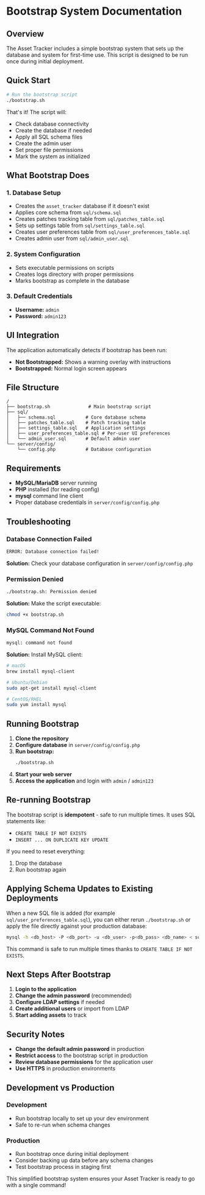 # Bootstrap System Documentation

## Overview

The Asset Tracker includes a simple bootstrap system that sets up the database and system for first-time use. This script is designed to be run once during initial deployment.

## Quick Start

```bash
# Run the bootstrap script
./bootstrap.sh
```

That's it! The script will:
- Check database connectivity
- Create the database if needed
- Apply all SQL schema files
- Create the admin user
- Set proper file permissions
- Mark the system as initialized

## What Bootstrap Does

### 1. **Database Setup**
- Creates the `asset_tracker` database if it doesn't exist
- Applies core schema from `sql/schema.sql`
- Creates patches tracking table from `sql/patches_table.sql`
- Sets up settings table from `sql/settings_table.sql`
- Creates user preferences table from `sql/user_preferences_table.sql`
- Creates admin user from `sql/admin_user.sql`

### 2. **System Configuration**
- Sets executable permissions on scripts
- Creates logs directory with proper permissions
- Marks bootstrap as complete in the database

### 3. **Default Credentials**
- **Username:** `admin`
- **Password:** `admin123`

## UI Integration

The application automatically detects if bootstrap has been run:

- **Not Bootstrapped:** Shows a warning overlay with instructions
- **Bootstrapped:** Normal login screen appears

## File Structure

```
/
├── bootstrap.sh              # Main bootstrap script
├── sql/
│   ├── schema.sql           # Core database schema
│   ├── patches_table.sql    # Patch tracking table
│   ├── settings_table.sql   # Application settings
│   ├── user_preferences_table.sql # Per-user UI preferences
│   └── admin_user.sql       # Default admin user
└── server/config/
    └── config.php           # Database configuration
```

## Requirements

- **MySQL/MariaDB** server running
- **PHP** installed (for reading config)
- **mysql** command line client
- Proper database credentials in `server/config/config.php`

## Troubleshooting

### Database Connection Failed
```bash
ERROR: Database connection failed!
```
**Solution:** Check your database configuration in `server/config/config.php`

### Permission Denied
```bash
./bootstrap.sh: Permission denied
```
**Solution:** Make the script executable:
```bash
chmod +x bootstrap.sh
```

### MySQL Command Not Found
```bash
mysql: command not found
```
**Solution:** Install MySQL client:
```bash
# macOS
brew install mysql-client

# Ubuntu/Debian
sudo apt-get install mysql-client

# CentOS/RHEL
sudo yum install mysql
```

## Running Bootstrap

1. **Clone the repository**
2. **Configure database** in `server/config/config.php`
3. **Run bootstrap:**
   ```bash
   ./bootstrap.sh
   ```
4. **Start your web server**
5. **Access the application** and login with `admin` / `admin123`

## Re-running Bootstrap

The bootstrap script is **idempotent** - safe to run multiple times. It uses SQL statements like:
- `CREATE TABLE IF NOT EXISTS`
- `INSERT ... ON DUPLICATE KEY UPDATE`

If you need to reset everything:
1. Drop the database
2. Run bootstrap again

## Applying Schema Updates to Existing Deployments

When a new SQL file is added (for example `sql/user_preferences_table.sql`), you can either rerun `./bootstrap.sh` or apply the file directly against your production database:

```bash
mysql -h <db_host> -P <db_port> -u <db_user> -p<db_pass> <db_name> < sql/user_preferences_table.sql
```

This command is safe to run multiple times thanks to `CREATE TABLE IF NOT EXISTS`.

## Next Steps After Bootstrap

1. **Login to the application**
2. **Change the admin password** (recommended)
3. **Configure LDAP settings** if needed
4. **Create additional users** or import from LDAP
5. **Start adding assets** to track

## Security Notes

- **Change the default admin password** in production
- **Restrict access** to the bootstrap script in production
- **Review database permissions** for the application user
- **Use HTTPS** in production environments

## Development vs Production

### Development
- Run bootstrap locally to set up your dev environment
- Safe to re-run when schema changes

### Production
- Run bootstrap once during initial deployment
- Consider backing up data before any schema changes
- Test bootstrap process in staging first

This simplified bootstrap system ensures your Asset Tracker is ready to go with a single command!
